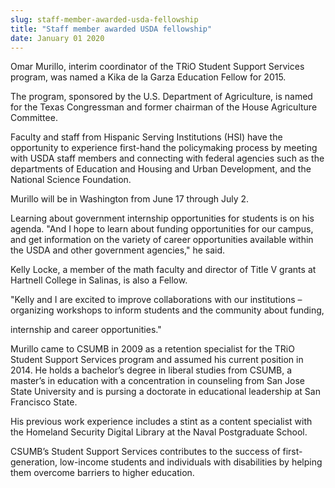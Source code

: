```yaml
---
slug: staff-member-awarded-usda-fellowship
title: "Staff member awarded USDA fellowship"
date: January 01 2020
---
```


<p>Omar Murillo, interim coordinator of the TRiO Student Support Services program, was named a Kika de la Garza Education Fellow for 2015.
</p><p>The program, sponsored by the U.S. Department of Agriculture, is named for the Texas Congressman and former chairman of the House Agriculture Committee.
</p><p>Faculty and staff from Hispanic Serving Institutions &#40;HSI&#41; have the opportunity to experience first&#45;hand the policymaking process by meeting with USDA staff members and connecting with federal agencies such as the departments of Education and Housing and Urban Development, and the National Science Foundation.
</p><p>Murillo will be in Washington from June 17 through July 2.
</p><p>Learning about government internship opportunities for students is on his agenda. "And I hope to learn about funding opportunities for our campus, and get information on the variety of career opportunities available within the USDA and other government agencies," he said.

Kelly Locke, a member of the math faculty and director of Title V grants at Hartnell College in Salinas, is also a Fellow.

"Kelly and I are excited to improve collaborations with our institutions – organizing workshops to inform students and the community about funding,
</p><p>internship and career opportunities."
</p><p>Murillo came to CSUMB in 2009 as a retention specialist for the TRiO Student Support Services program and assumed his current position in 2014. He holds a bachelor’s degree in liberal studies from CSUMB, a master’s in education with a concentration in counseling from San Jose State University and is pursing a doctorate in educational leadership at San Francisco State.
</p><p>His previous work experience includes a stint as a content specialist with the Homeland Security Digital Library at the Naval Postgraduate School.
</p><p>CSUMB’s Student Support Services contributes to the success of first&#45;generation, low&#45;income students and individuals with disabilities by helping them overcome barriers to higher education.
</p>

